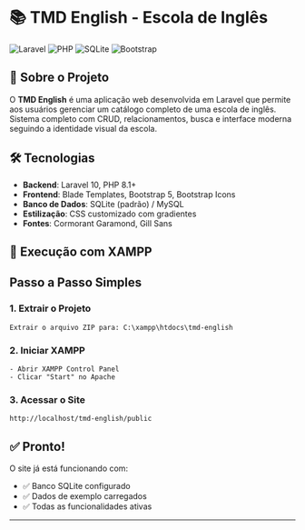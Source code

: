 # 📚 TMD English - Escola de Inglês

![Laravel](https://img.shields.io/badge/Laravel-10-red)
![PHP](https://img.shields.io/badge/PHP-8.1+-blue)
![SQLite](https://img.shields.io/badge/Database-SQLite-green)
![Bootstrap](https://img.shields.io/badge/Frontend-Bootstrap_5-purple)

## 📖 Sobre o Projeto

O **TMD English** é uma aplicação web desenvolvida em Laravel que permite aos usuários gerenciar um catálogo completo de uma escola de inglês. Sistema completo com CRUD, relacionamentos, busca e interface moderna seguindo a identidade visual da escola.
 
## 🛠️ Tecnologias

- **Backend**: Laravel 10, PHP 8.1+
- **Frontend**: Blade Templates, Bootstrap 5, Bootstrap Icons
- **Banco de Dados**: SQLite (padrão) / MySQL
- **Estilização**: CSS customizado com gradientes
- **Fontes**: Cormorant Garamond, Gill Sans

## 🚀 Execução com XAMPP

## Passo a Passo Simples

### 1. **Extrair o Projeto**
```
Extrair o arquivo ZIP para: C:\xampp\htdocs\tmd-english
```

### 2. **Iniciar XAMPP**
```
- Abrir XAMPP Control Panel
- Clicar "Start" no Apache
```

### 3. **Acessar o Site**
```
http://localhost/tmd-english/public
```

## ✅ Pronto!

O site já está funcionando com:
- ✅ Banco SQLite configurado
- ✅ Dados de exemplo carregados
- ✅ Todas as funcionalidades ativas

---
